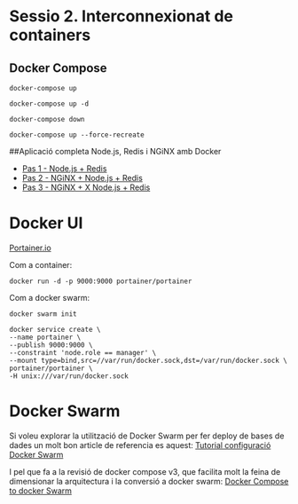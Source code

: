# Sessio 2. Interconnexionat de containers

## Docker Compose

```
docker-compose up
```

```
docker-compose up -d 
```

```
docker-compose down
```

```
docker-compose up --force-recreate
```

##Aplicació completa Node.js, Redis i NGiNX amb Docker

* [Pas 1 - Node.js + Redis](simple)
* [Pas 2 - NGiNX + Node.js + Redis](lb-simple)
* [Pas 3 - NGiNX + X Node.js + Redis](amb-volumes)

# Docker UI

[Portainer.io](https://portainer.io/)

Com a container:

```
docker run -d -p 9000:9000 portainer/portainer
```

Com a docker swarm:

```
docker swarm init

docker service create \
--name portainer \
--publish 9000:9000 \
--constraint 'node.role == manager' \
--mount type=bind,src=//var/run/docker.sock,dst=/var/run/docker.sock \
portainer/portainer \
-H unix:///var/run/docker.sock
```

# Docker Swarm

Si voleu explorar la utilització de Docker Swarm per fer deploy de bases de dades un molt bon article de referencia es aquest:
[Tutorial configuració Docker Swarm](http://info.crunchydata.com/blog/easy-postgresql-cluster-recipe-using-docker-1.12)

I pel que fa a la revisió de docker compose v3, que facilita molt la feina de dimensionar la arquitectura i la conversió a docker swarm:
[Docker Compose to docker Swarm](https://codefresh.io/blog/deploy-docker-compose-v3-swarm-mode-cluster/)

